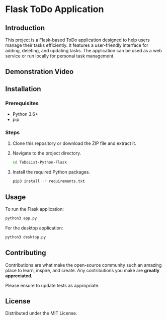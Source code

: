 # Flask ToDo Application

## Introduction

This project is a Flask-based ToDo application designed to help users manage their tasks efficiently. It features a user-friendly interface for adding, deleting, and updating tasks. The application can be used as a web service or run locally for personal task management.

## Demonstration Video



## Installation

### Prerequisites

- Python 3.6+
- pip

### Steps

1. Clone this repository or download the ZIP file and extract it.
2. Navigate to the project directory.

    ```sh
    cd ToDoList-Python-Flask
    ```

3. Install the required Python packages.

    ```sh
    pip3 install -r requirements.txt
    ```

## Usage

To run the Flask application:

```sh
python3 app.py
```

For the desktop application:

```sh
python3 desktop.py
```

## Contributing

Contributions are what make the open-source community such an amazing place to learn, inspire, and create. Any contributions you make are **greatly appreciated**.

Please ensure to update tests as appropriate.

## License

Distributed under the MIT License. 
